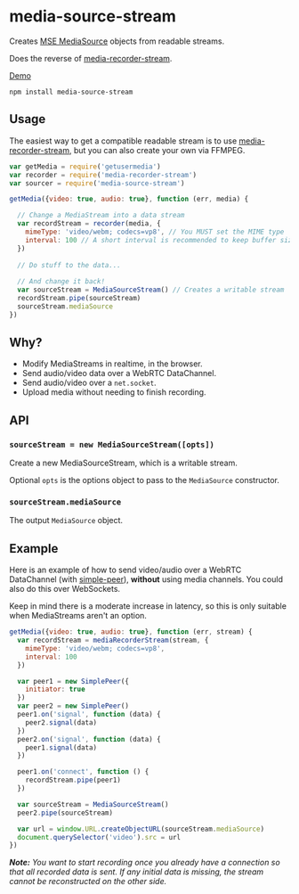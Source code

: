 # media-source-stream

Creates [MSE MediaSource](https://developer.mozilla.org/en-US/docs/Web/API/MediaSource) objects from readable streams.  

Does the reverse of [media-recorder-stream](https://github.com/mafintosh/media-recorder-stream).  

[Demo](https://rationalcoding.github.io/media-source-stream/)

```
npm install media-source-stream
```

## Usage
The easiest way to get a compatible readable stream is to use [media-recorder-stream](https://github.com/mafintosh/media-recorder-stream), but you can also create your own via FFMPEG.  

```javascript
var getMedia = require('getusermedia')
var recorder = require('media-recorder-stream')
var sourcer = require('media-source-stream')

getMedia({video: true, audio: true}, function (err, media) {

  // Change a MediaStream into a data stream
  var recordStream = recorder(media, {
    mimeType: 'video/webm; codecs=vp8', // You MUST set the MIME type
    interval: 100 // A short interval is recommended to keep buffer sizes low
  })
  
  // Do stuff to the data...
  
  // And change it back!
  var sourceStream = MediaSourceStream() // Creates a writable stream
  recordStream.pipe(sourceStream)
  sourceStream.mediaSource
})
```

## Why?
- Modify MediaStreams in realtime, in the browser.
- Send audio/video data over a WebRTC DataChannel.
- Send audio/video over a `net.socket`.
- Upload media without needing to finish recording.

## API
### `sourceStream = new MediaSourceStream([opts])`  

Create a new MediaSourceStream, which is a writable stream.   

Optional `opts` is the options object to pass to the `MediaSource` constructor.  

### `sourceStream.mediaSource`  

The output `MediaSource` object.  

## Example
Here is an example of how to send video/audio over a WebRTC DataChannel (with [simple-peer](https://github.com/feross/simple-peer)), **without** using media channels. You could also do this over WebSockets.

Keep in mind there is a moderate increase in latency, so this is only suitable when MediaStreams aren't an option.

```javascript
getMedia({video: true, audio: true}, function (err, stream) {
  var recordStream = mediaRecorderStream(stream, {
    mimeType: 'video/webm; codecs=vp8',
    interval: 100
  })

  var peer1 = new SimplePeer({
    initiator: true
  })
  var peer2 = new SimplePeer()
  peer1.on('signal', function (data) {
    peer2.signal(data)
  })
  peer2.on('signal', function (data) {
    peer1.signal(data)
  })

  peer1.on('connect', function () {
    recordStream.pipe(peer1)
  })

  var sourceStream = MediaSourceStream()
  peer2.pipe(sourceStream)

  var url = window.URL.createObjectURL(sourceStream.mediaSource)
  document.querySelector('video').src = url
})
```

***Note:** You want to start recording once you already have a connection so that all recorded data is sent. If any initial data is missing, the stream cannot be reconstructed on the other side.*

